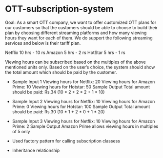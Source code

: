 # OTT-subscription-system

Goal: As a smart OTT company, we want to offer customized OTT plans for our customers so that the customers should be able to choose to build their plan by choosing different streaming platforms and how many viewing hours they want for each of them. 
We do support the following streaming services and below is their tariff plan. 

Netflix 10 hrs - 10 rs
Amazon 5 hrs - 2 rs
HotStar 5 hrs - 1 rs



Viewing hours can be subscribed based on the multiples of the above mentioned units only. 
Based on the user’s choice, the system should show the total amount which should be paid by the customer.

* Sample Input 1 Viewing hours for Netflix: 20 Viewing hours for Amazon Prime: 10 Viewing hours for Hotstar: 50 Sample Output Total amount should be paid: Rs.34 (10 * 2 + 2 * 2 + 1 * 10)

* Sample Input 2 Viewing hours for Netflix: 10 Viewing hours for Amazon Prime: 0 Viewing hours for Hotstar: 100 Sample Output Total amount should be paid: Rs.30 (10 * 1 + 2 * 0 + 1 * 20)

* Sample Input 3 Viewing hours for Netflix: 10 Viewing hours for Amazon Prime: 2 Sample Output Amazon Prime allows viewing hours in multiples of 5 only 


* Used factory pattern for calling subscription classess
* Inheritance relationship